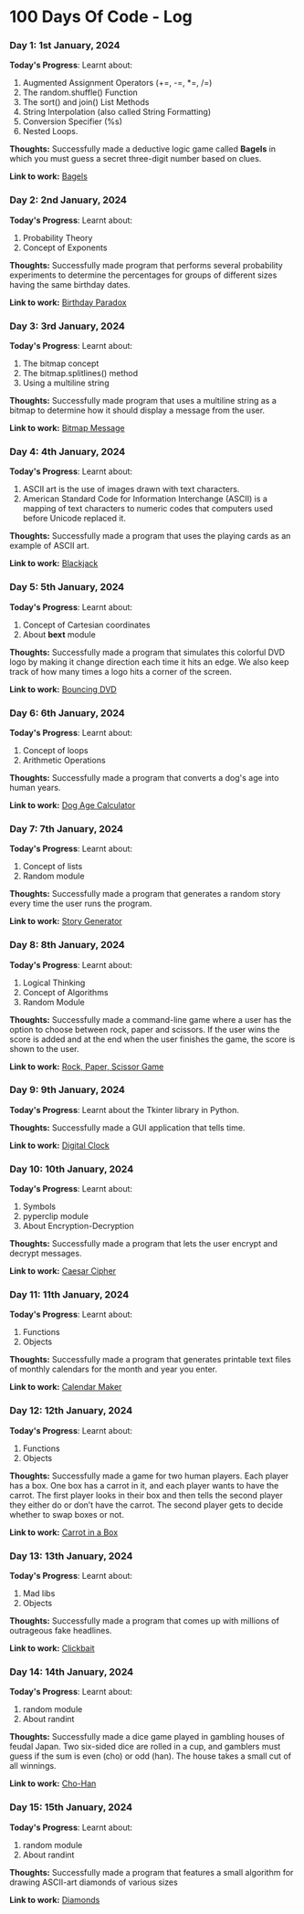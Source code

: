 # 100 Days Of Code - Log

### Day 1: 1st January, 2024

**Today's Progress**: Learnt about:

1. Augmented Assignment Operators (+=, -=, *=, /=)
2. The random.shuffle() Function
3. The sort() and join() List Methods
4. String Interpolation (also called String Formatting)
5. Conversion Specifier (%s)
6. Nested Loops.

**Thoughts:** Successfully made a deductive logic game called **Bagels** in which you must guess a secret three-digit number based on clues.

**Link to work:** [Bagels](https://github.com/AdyaTech/100-Days-of-Python/tree/master/Day%201)


### Day 2: 2nd January, 2024

**Today's Progress**: Learnt about:

1. Probability Theory
2. Concept of Exponents

**Thoughts:** Successfully made program that performs several probability experiments to determine the percentages for groups of different sizes having the same birthday dates.

**Link to work:** [Birthday Paradox](https://github.com/AdyaTech/100-Days-of-Python/tree/master/Day%202)


### Day 3: 3rd January, 2024

**Today's Progress**: Learnt about:

1. The bitmap concept
2. The bitmap.splitlines() method
3. Using a multiline string

**Thoughts:** Successfully made program that uses a multiline string as a bitmap to determine how it should display a message from the user.

**Link to work:** [Bitmap Message](https://github.com/AdyaTech/100-Days-of-Python/tree/master/Day%203)


### Day 4: 4th January, 2024

**Today's Progress**: Learnt about:

1. ASCII art is the use of images drawn with text characters.
2. American Standard Code for Information Interchange (ASCII) is a mapping of text characters to numeric codes that computers used before Unicode replaced it.

**Thoughts:** Successfully made a program that uses the playing cards as an example of ASCII art.

**Link to work:** [Blackjack](https://github.com/AdyaTech/100-Days-of-Python/tree/master/Day%204)


### Day 5: 5th January, 2024

**Today's Progress**: Learnt about:

1. Concept of Cartesian coordinates
2. About **bext** module

**Thoughts:** Successfully made a program that simulates this colorful DVD logo by making it change direction each time it hits an edge. We also keep track of how many times a logo hits a corner of the screen.

**Link to work:** [Bouncing DVD](https://github.com/AdyaTech/100-Days-of-Python/tree/master/Day%205)


### Day 6: 6th January, 2024

**Today's Progress**: Learnt about:

1. Concept of loops
2. Arithmetic Operations

**Thoughts:** Successfully made a program that converts a dog's age into human years.

**Link to work:** [Dog Age Calculator](https://github.com/AdyaTech/100-Days-of-Python/tree/master/Day%206)


### Day 7: 7th January, 2024

**Today's Progress**: Learnt about:

1. Concept of lists
2. Random module

**Thoughts:** Successfully made a program that generates a random story every time the user runs the program.

**Link to work:** [Story Generator](https://github.com/AdyaTech/100-Days-of-Python/tree/master/Day%207)


### Day 8: 8th January, 2024

**Today's Progress**: Learnt about:

1. Logical Thinking
2. Concept of Algorithms
3. Random Module

**Thoughts:** Successfully made a command-line game where a user has the option to choose between rock, paper and scissors. If the user wins the score is added and at the end when the user finishes the game, the score is shown to the user.

**Link to work:** [Rock, Paper, Scissor Game](https://github.com/AdyaTech/100-Days-of-Python/tree/master/Day%208)


### Day 9: 9th January, 2024

**Today's Progress**: Learnt about the Tkinter library in Python.

**Thoughts:** Successfully made a GUI application that tells time.

**Link to work:** [Digital Clock](https://github.com/AdyaTech/100-Days-of-Python/tree/master/Day%209)


### Day 10: 10th January, 2024

**Today's Progress**: Learnt about:

1. Symbols
2. pyperclip module
3. About Encryption-Decryption

**Thoughts:** Successfully made a program that lets the user encrypt and decrypt messages.

**Link to work:** [Caesar Cipher](https://github.com/AdyaTech/100-Days-of-Python/tree/master/Day%2010)


### Day 11: 11th January, 2024

**Today's Progress**: Learnt about:

1. Functions
2. Objects

**Thoughts:** Successfully made a program that generates printable text files of monthly calendars for the month and year you enter.

**Link to work:** [Calendar Maker](https://github.com/AdyaTech/100-Days-of-Python/tree/master/Day%2011)


### Day 12: 12th January, 2024

**Today's Progress**: Learnt about:

1. Functions
2. Objects

**Thoughts:** Successfully made a game for two human players. Each player has a box. One box has a carrot in it, and each player wants to have the carrot. The first player looks in their box and then tells the second player they either do or don’t have the carrot. The second player gets to decide whether to swap boxes or not.

**Link to work:** [Carrot in a Box](https://github.com/AdyaTech/100-Days-of-Python/tree/master/Day%2012)


### Day 13: 13th January, 2024

**Today's Progress**: Learnt about:

1. Mad libs
2. Objects

**Thoughts:** Successfully made a program that comes up with millions of outrageous fake headlines.

**Link to work:** [Clickbait](https://github.com/AdyaTech/100-Days-of-Python/tree/master/Day%2013)


### Day 14: 14th January, 2024

**Today's Progress**: Learnt about:

1. random module
2. About randint

**Thoughts:** Successfully made a dice game played in gambling houses of feudal Japan. Two six-sided dice are rolled in a cup, and gamblers must guess if the sum is even (cho) or odd (han). The house takes a small cut of all winnings.

**Link to work:** [Cho-Han](https://github.com/AdyaTech/100-Days-of-Python/tree/master/Day%2014)


### Day 15: 15th January, 2024

**Today's Progress**: Learnt about:

1. random module
2. About randint

**Thoughts:** Successfully made a program that features a small algorithm for drawing ASCII-art diamonds of various sizes

**Link to work:** [Diamonds](https://github.com/AdyaTech/100-Days-of-Python/tree/master/Day%2015)
